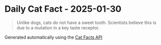 # Daily Cat Fact - 2025-01-30

> Unlike dogs, cats do not have a sweet tooth. Scientists believe this is due to a mutation in a key taste receptor.

Generated automatically using the [Cat Facts API](https://catfact.ninja)
